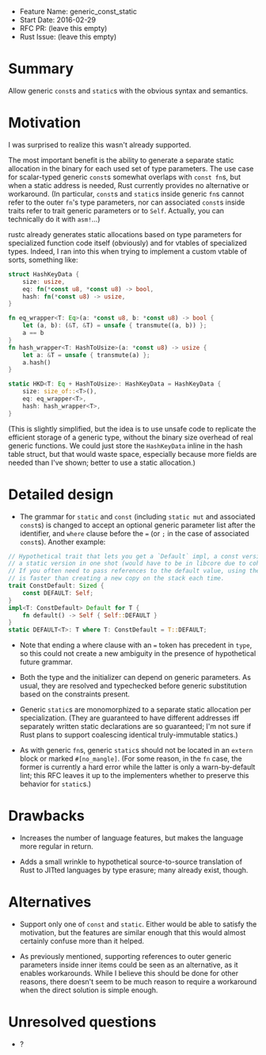 - Feature Name: generic_const_static
- Start Date: 2016-02-29
- RFC PR: (leave this empty)
- Rust Issue: (leave this empty)

# Summary
[summary]: #summary

Allow generic `const`s and `static`s with the obvious syntax and semantics.

# Motivation
[motivation]: #motivation

I was surprised to realize this wasn't already supported.

The most important benefit is the ability to generate a separate static allocation in the binary for each used set of type parameters.  The use case for scalar-typed generic `const`s somewhat overlaps with `const fn`s, but when a static address is needed, Rust currently provides no alternative or workaround.  (In particular, `const`s and `static`s inside generic `fn`s cannot refer to the outer `fn`'s type parameters, nor can associated `const`s inside traits refer to trait generic parameters or to `Self`.  Actually, you can technically do it with `asm!`...)

rustc already generates static allocations based on type parameters for specialized function code itself (obviously) and for vtables of specialized types.  Indeed, I ran into this when trying to implement a custom vtable of sorts, something like:

```rust
struct HashKeyData {
    size: usize,
    eq: fn(*const u8, *const u8) -> bool,
    hash: fn(*const u8) -> usize,
}

fn eq_wrapper<T: Eq>(a: *const u8, b: *const u8) -> bool {
    let (a, b): (&T, &T) = unsafe { transmute((a, b)) };
    a == b
}
fn hash_wrapper<T: HashToUsize>(a: *const u8) -> usize {
    let a: &T = unsafe { transmute(a) };
    a.hash()
}

static HKD<T: Eq + HashToUsize>: HashKeyData = HashKeyData {
    size: size_of::<T>(),
    eq: eq_wrapper<T>,
    hash: hash_wrapper<T>,
}
```

(This is slightly simplified, but the idea is to use unsafe code to replicate the efficient storage of a generic type, without the binary size overhead of real generic functions.  We could just store the `HashKeyData` inline in the hash table struct, but that would waste space, especially because more fields are needed than I've shown; better to use a static allocation.)

# Detailed design
[design]: #detailed-design

- The grammar for `static` and `const` (including `static mut` and associated `const`s) is changed to accept an optional generic parameter list after the identifier, and `where` clause before the `=` (or `;` in the case of associated `const`s).  Another example:

```rust
// Hypothetical trait that lets you get a `Default` impl, a const version, and
// a static version in one shot (would have to be in libcore due to coherence).
// If you often need to pass references to the default value, using the static
// is faster than creating a new copy on the stack each time.
trait ConstDefault: Sized {
    const DEFAULT: Self;
}
impl<T: ConstDefault> Default for T {
    fn default() -> Self { Self::DEFAULT }
}
static DEFAULT<T>: T where T: ConstDefault = T::DEFAULT;
```

- Note that ending a where clause with an `=` token has precedent in `type`, so this could not create a new ambiguity in the presence of hypothetical future grammar.

- Both the type and the initializer can depend on generic parameters.  As usual, they are resolved and typechecked before generic substitution based on the constraints present.

- Generic `static`s are monomorphized to a separate static allocation per specialization.  (They are guaranteed to have different addresses iff separately written static declarations are so guaranteed; I'm not sure if Rust plans to support coalescing identical truly-immutable statics.)

- As with generic `fn`s, generic `static`s should not be located in an `extern` block or marked `#[no_mangle]`.  (For some reason, in the `fn` case, the former is currently a hard error while the latter is only a warn-by-default lint; this RFC leaves it up to the implementers whether to preserve this behavior for `static`s.)


# Drawbacks
[drawbacks]: #drawbacks

- Increases the number of language features, but makes the language more regular in return.

- Adds a small wrinkle to hypothetical source-to-source translation of Rust to JITted languages by type erasure; many already exist, though.

# Alternatives
[alternatives]: #alternatives

- Support only one of `const` and `static`.  Either would be able to satisfy the motivation, but the features are similar enough that this would almost certainly confuse more than it helped.

- As previously mentioned, supporting references to outer generic parameters inside inner items could be seen as an alternative, as it enables workarounds.  While I believe this should be done for other reasons, there doesn't seem to be much reason to require a workaround when the direct solution is simple enough.

# Unresolved questions
[unresolved]: #unresolved-questions

- ?

